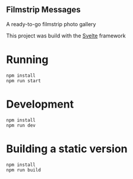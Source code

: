 Filmstrip Messages
---

A ready-to-go filmstrip photo gallery

This project was build with the [Svelte](https://svelte.dev/) framework

# Running

```
npm install
npm run start
```

# Development

```
npm install
npm run dev
```

# Building a static version

```
npm install
npm run build
```

